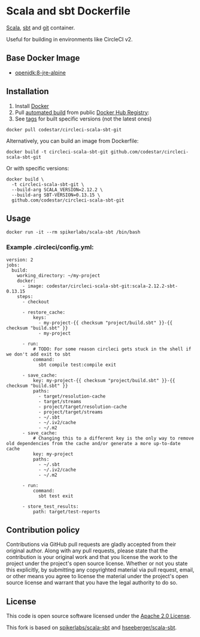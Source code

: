 # Scala and sbt Dockerfile

[Scala](http://www.scala-lang.org), [sbt](http://www.scala-sbt.org) and [git](https://git-scm.com/) container.

Useful for building in environments like CircleCI v2.


## Base Docker Image ##

* [openjdk:8-jre-alpine](https://hub.docker.com/_/openjdk)


## Installation ##

1. Install [Docker](https://www.docker.com)
2. Pull [automated build](https://hub.docker.com/r/codestar/circleci-scala-sbt-git/) from public [Docker Hub Registry](https://hub.docker.com):
3. See [tags](https://hub.docker.com/r/codestar/circleci-scala-sbt-git/tags/) for built specific versions (not the latest ones)
```
docker pull codestar/circleci-scala-sbt-git
```
Alternatively, you can build an image from Dockerfile:
```
docker build -t circleci-scala-sbt-git github.com/codestar/circleci-scala-sbt-git
```
Or with specific versions:
```
docker build \
  -t circleci-scala-sbt-git \
  --build-arg SCALA_VERSION=2.12.2 \
  --build-arg SBT-VERSION=0.13.15 \
  github.com/codestar/circleci-scala-sbt-git
```

## Usage ##

```
docker run -it --rm spikerlabs/scala-sbt /bin/bash
```

### Example .circleci/config.yml:

```
version: 2
jobs:
  build:
    working_directory: ~/my-project
    docker:
      - image: codestar/circleci-scala-sbt-git:scala-2.12.2-sbt-0.13.15
    steps:
      - checkout

      - restore_cache:
          keys:
            - my-project-{{ checksum "project/build.sbt" }}-{{ checksum "build.sbt" }}
            - my-project

      - run:
          # TODO: For some reason circleci gets stuck in the shell if we don't add exit to sbt
          command:
            sbt compile test:compile exit

      - save_cache:
          key: my-project-{{ checksum "project/build.sbt" }}-{{ checksum "build.sbt" }}
          paths:
            - target/resolution-cache
            - target/streams
            - project/target/resolution-cache
            - project/target/streams
            - ~/.sbt
            - ~/.iv2/cache
            - ~/.m2
      - save_cache:
          # Changing this to a different key is the only way to remove old dependencies from the cache and/or generate a more up-to-date cache
          key: my-project
          paths:
            - ~/.sbt
            - ~/.iv2/cache
            - ~/.m2

      - run:
          command:
            sbt test exit

      - store_test_results:
          path: target/test-reports
```


## Contribution policy ##

Contributions via GitHub pull requests are gladly accepted from their original author. Along with any pull requests, please state that the contribution is your original work and that you license the work to the project under the project's open source license. Whether or not you state this explicitly, by submitting any copyrighted material via pull request, email, or other means you agree to license the material under the project's open source license and warrant that you have the legal authority to do so.


## License ##

This code is open source software licensed under the [Apache 2.0 License](http://www.apache.org/licenses/LICENSE-2.0.html).

This fork is based on [spikerlabs/scala-sbt](https://github.com/spikerlabs/scala-sbt) and [hseeberger/scala-sbt](https://github.com/hseeberger/scala-sbt).
